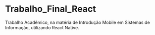 # Trabalho_Final_React
Trabalho Acadêmico, na matéria de Introdução Mobile em Sistemas de Informação, utilizando React Native.
